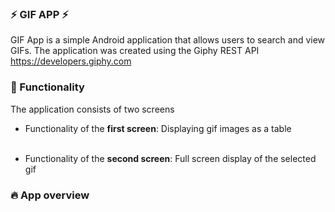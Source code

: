 ### ⚡️ GIF APP ⚡️
GIF App is a simple Android application that allows users to search and view GIFs. The application was created using the Giphy REST API https://developers.giphy.com

### 🤖  Functionality
The application consists of two screens

* Functionality of the <b>first screen</b>:
Displaying gif images as a table<br><br>

* Functionality of the <b>second screen</b>:
Full screen display of the selected gif

### 🔥 App overview

